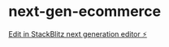 # next-gen-ecommerce

[Edit in StackBlitz next generation editor ⚡️](https://stackblitz.com/~/github.com/wowgeekyboy/next-gen-ecommerce)